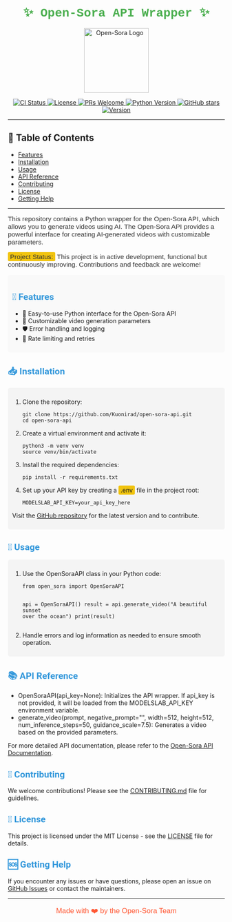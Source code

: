 <style>
.section-title { font-family: 'Roboto', sans-serif; color: #3498db; }
.highlight { background-color: #f1c40f; padding: 2px 5px; border-radius: 3px; }
.feature-section { background-color: #f9f9f9; padding: 10px; border-radius: 5px; }
.code-box { background-color: #f4f4f4; padding: 10px; border-radius: 5px; }
</style>

<h1 align="center" style="font-family: 'Courier New', Courier, monospace; color: #4CAF50;">✨ Open-Sora API Wrapper    ✨</h1>

<p align="center">
  <img src="https://via.placeholder.com/150" alt="Open-Sora Logo" width="150"/>
</p>

<p align="center">
  <a href="https://github.com/Kuonirad/open-sora-api/actions">
    <img src="https://img.shields.io/github/actions/workflow/status/Kuonirad/open-sora-api/ci.yml?branch=main" alt="CI Status"/>
  </a>
  <a href="https://github.com/Kuonirad/open-sora-api/blob/main/LICENSE">
    <img src="https://img.shields.io/badge/license-MIT-blue.svg" alt="License"/>
  </a>
  <a href="https://github.com/Kuonirad/open-sora-api/pulls">
    <img src="https://img.shields.io/badge/PRs-welcome-brightgreen.svg" alt="PRs Welcome"/>
  </a>
  <a href="https://github.com/Kuonirad/open-sora-api/blob/main/requirements.txt">
    <img src="https://img.shields.io/badge/python-3.8%2B-blue.svg" alt="Python Version"/>
  </a>
  <a href="https://github.com/Kuonirad/open-sora-api/stargazers">
    <img src="https://img.shields.io/github/stars/Kuonirad/open-sora-api.svg" alt="GitHub stars"/>
  </a>
  <a href="https://github.com/Kuonirad/open-sora-api/releases">
    <img src="https://img.shields.io/badge/version-0.1.0-blue.svg" alt="Version"/>
  </a>
</p>

---

## 📑 Table of Contents
- [Features](#-features)
- [Installation](#-installation)
- [Usage](#-usage)
- [API Reference](#-api-reference)
- [Contributing](#-contributing)
- [License](#-license)
- [Getting Help](#-getting-help)

---

<p style="font-family: 'Arial', sans-serif; font-size: 1.1em; color: #333;">
This repository contains a Python wrapper for the Open-Sora API, which allows you to generate videos using AI. The Open-Sora API provides a powerful interface for creating AI-generated videos with customizable parameters.
</p>

<p style="font-family: 'Arial', sans-serif; font-size: 1.1em; color: #333;">
<span class="highlight">Project Status:</span> This project is in active development, functional but continuously improving. Contributions and feedback are welcome!
</p>

<div class="feature-section">
  <h2 class="section-title">🌟 Features</h2>
  <ul>
    <li>🎨 Easy-to-use Python interface for the Open-Sora API</li>
    <li>🎥 Customizable video generation parameters</li>
    <li>🛡️ Error handling and logging</li>
    <li>🔄 Rate limiting and retries</li>
  </ul>
</div>

<h2 class="section-title">📥 Installation</h2>

<div class="code-box">
  <ol>
    <li>Clone the repository:
      <pre><code>git clone https://github.com/Kuonirad/open-sora-api.git
cd open-sora-api</code></pre>
    </li>
    <li>Create a virtual environment and activate it:
      <pre><code>python3 -m venv venv
source venv/bin/activate</code></pre>
    </li>
    <li>Install the required dependencies:
      <pre><code>pip install -r requirements.txt</code></pre>
    </li>
    <li>Set up your API key by creating a <span class="highlight">.env</span> file in the project root:
      <pre><code>MODELSLAB_API_KEY=your_api_key_here</code></pre>
    </li>
  </ol>
  <p>Visit the <a href="https://github.com/Kuonirad/open-sora-api">GitHub repository</a> for the latest version and to contribute.</p>
</div>

<h2 class="section-title">🚀 Usage</h2>

<div class="code-box">
  <ol>
    <li>Use the OpenSoraAPI class in your Python code:
      <pre><code>from open_sora import OpenSoraAPI

api = OpenSoraAPI()
result = api.generate_video("A beautiful sunset over the ocean")
print(result)</code></pre>
    </li>
    <li>Handle errors and log information as needed to ensure smooth operation.</li>
  </ol>
</div>

<h2 class="section-title">📚 API Reference</h2>

- OpenSoraAPI(api_key=None): Initializes the API wrapper. If api_key is not provided, it will be loaded from the MODELSLAB_API_KEY environment variable.
- generate_video(prompt, negative_prompt="", width=512, height=512, num_inference_steps=50, guidance_scale=7.5): Generates a video based on the provided parameters.

<p>For more detailed API documentation, please refer to the <a href="https://modelslab.com/api/v6/video/open_sora/docs">Open-Sora API Documentation</a>.</p>

<h2 class="section-title">🤝 Contributing</h2>

<p>We welcome contributions! Please see the <a href="CONTRIBUTING.md">CONTRIBUTING.md</a> file for guidelines.</p>

<h2 class="section-title">📜 License</h2>

<p>This project is licensed under the MIT License - see the <a href="LICENSE">LICENSE</a> file for details.</p>

<h2 class="section-title">🆘 Getting Help</h2>

<p>If you encounter any issues or have questions, please open an issue on <a href="https://github.com/Kuonirad/open-sora-api/issues">GitHub Issues</a> or contact the maintainers.</p>

---

<p align="center" style="font-family: 'Comic Sans MS', cursive, sans-serif; font-size: 1.2em; color: #FF5733;">
  Made with ❤️ by the Open-Sora Team
</p>
